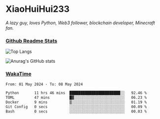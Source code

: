 # XiaoHuiHui233

*A lazy guy, loves Python, Web3 follower, blockchain developer, Minecraft fan.*

### [Github Readme Stats](https://github.com/anuraghazra/github-readme-stats)

![Top Langs](https://github-readme-stats.vercel.app/api/top-langs/?username=XiaoHuiHui233&layout=compact&theme=github_dark)

![Anurag's GitHub stats](https://github-readme-stats.vercel.app/api?username=XiaoHuiHui233&show_icons=true&theme=github_dark)

### [WakaTime](https://wakatime.com)

<!--START_SECTION:waka-->

```txt
From: 01 May 2024 - To: 08 May 2024

Python       11 hrs 46 mins  ███████████████████████░░   92.46 %
TOML         47 mins         █▓░░░░░░░░░░░░░░░░░░░░░░░   06.23 %
Docker       9 mins          ▒░░░░░░░░░░░░░░░░░░░░░░░░   01.19 %
Git Config   0 secs          ░░░░░░░░░░░░░░░░░░░░░░░░░   00.09 %
Bash         0 secs          ░░░░░░░░░░░░░░░░░░░░░░░░░   00.03 %
```

<!--END_SECTION:waka-->
